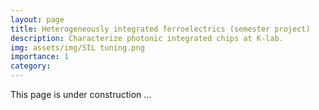 ```yaml
---
layout: page
title: Heterogeneously integrated ferroelectrics (semester project)
description: Characterize photonic integrated chips at K-lab.
img: assets/img/SIL tuning.png
importance: 1
category: 
---
```




This page is under construction …
